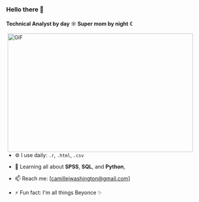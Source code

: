 ### Hello there 👋

#### Technical Analyst by day ☼ Super mom by night ☾

<!--code gif-->

<img align="right" alt="GIF" src="./code.gif" width="500" height="320" />

- ⚙️ I use daily: `.r`, `.html`, `.csv`
  
- 🌱 Learning all about **SPSS**, **SQL**, and **Python**, 
  
- 📫 Reach me: [camillejwashington@gmail.com]
  
- ⚡️ Fun fact: I'm all things Beyonce ✨

<!-- About section: END -->

